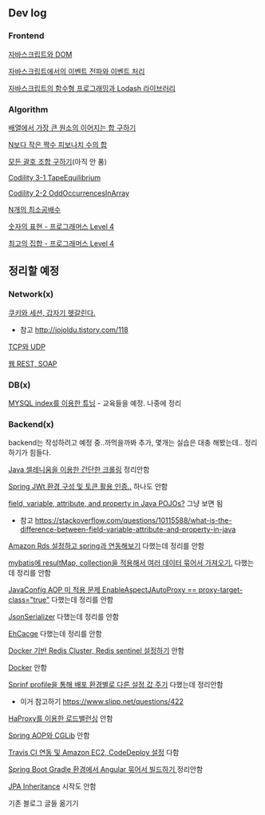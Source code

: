 ## Dev log

### Frontend

[자바스크립트와 DOM](/front/javascript-dom.md)

[자바스크립트에서의 이벤트 전파와 이벤트 처리](/front/javascript-event.md)

[자바스크립트의 함수형 프로그래밍과 Lodash 라이브러리](/front/javascript-func-lodash.md)

### Algorithm

[배열에서 가장 큰 원소의 이어지는 합 구하기](/algorithm/algorithm-01.md)

[N보다 작은 짝수 피보나치 수의 합](/algorithm/algorithm-02.md)

[모든 괄호 조합 구하기](/algorithm/algorithm-03.md)(아직 안 품)

[Codility 3-1 TapeEquilibrium](/algorithm/algorithm-04.md)

[Codility 2-2 OddOccurrencesInArray](/algorithm/algorithm-05.md)

[N개의 최소공배수](/algorithm/algorithm-06.md)

[숫자의 표현 - 프로그래머스 Level 4](/algorithm/algorithm-7.md)

[최고의 집합 - 프로그래머스 Level 4](/algorithm/algorithm-8.md)



## 정리할 예정

### Network(x)

[쿠키와 세션, 갑자기 헷갈린다.]()

- 참고 http://jojoldu.tistory.com/118

[TCP와 UDP]()

[웹 REST, SOAP]()

### DB(x)

[MYSQL index를 이용한 튜닝]() - 교육들을 예정. 나중에 정리

### Backend(x)

backend는 작성하려고 예정 중..까먹을까봐 추가, 몇개는 실습은 대충 해봤는데.. 정리하기가 힘들다.

[Java 셀레니움을 이용한 간단한 크롤링]() 정리안함

[Spring JWt 환경 구성 및 토큰 활용 인증..]() 하나도 안함

[field, variable, attribute, and property in Java POJOs?](https://stackoverflow.com/questions/10115588/what-is-the-difference-between-field-variable-attribute-and-property-in-java) 그냥 보면 됨

- 참고 https://stackoverflow.com/questions/10115588/what-is-the-difference-between-field-variable-attribute-and-property-in-java

[Amazon Rds 설정하고 spring과 연동해보기](/front/javascript-dom.md) 다했는데 정리를 안함

[mybatis에 resultMap, collection을 적용해서 여러 데이터 묶어서 가져오기.](/front/javascript-dom.md) 다했는데 정리를 안함

[JavaConfig AOP 미 적용 문제 EnableAspectJAutoProxy == proxy-target-class="true"](/front/javascript-dom.md) 다했는데 정리를 안함

[JsonSerializer](/front/javascript-dom.md) 다했는데 정리를 안함

[EhCacge](/front/javascript-dom.md) 다했는데 정리를 안함

[Docker 기반 Redis Cluster, Redis sentinel 설정하기](/front/javascript-dom.md)  안함

[Docker](/front/javascript-dom.md) 안함

[Sprinf profile을 통해 배포 환경별로 다른 설정 값 주기](/front/javascript-dom.md) 다했는데 정리안함

- 이거 참고하기 https://www.slipp.net/questions/422

[HaProxy를 이용한 로드밸런싱](/front/javascript-dom.md) 안함

[Spring AOP와 CGLib](/front/javascript-dom.md) 안함

[Travis CI 연동 및 Amazon EC2, CodeDeploy 설정](/front/javascript-dom.md) 다함

[Spring Boot Gradle 환경에서 Angular 묶어서 빌드하기 ](/front/javascript-dom.md) 정리안함

[JPA Inheritance]() 시작도 안함



기존 블로그 글들 옮기기